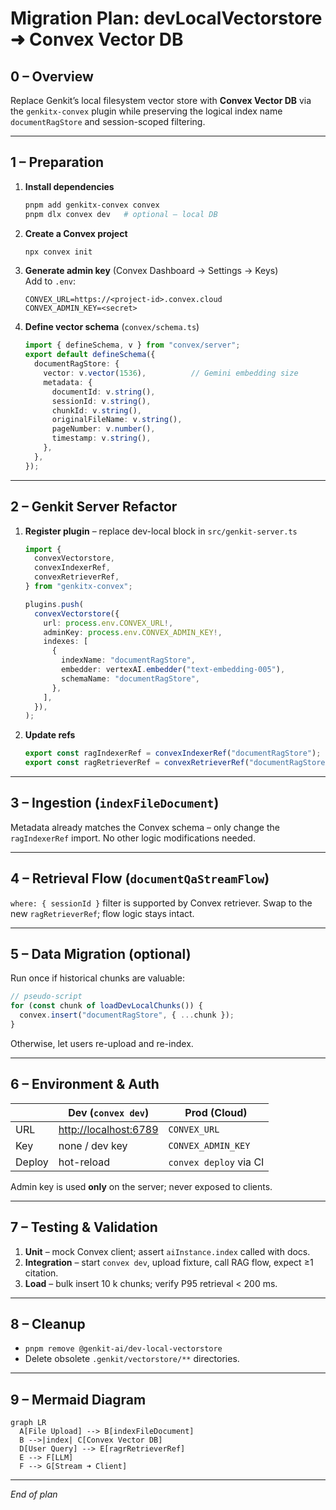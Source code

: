 # Migration Plan: devLocalVectorstore ➜ Convex Vector DB

## 0 – Overview

Replace Genkit’s local filesystem vector store with **Convex Vector DB** via the `genkitx-convex` plugin while preserving the logical index name `documentRagStore` and session-scoped filtering.

---

## 1 – Preparation

1. **Install dependencies**

   ```bash
   pnpm add genkitx-convex convex
   pnpm dlx convex dev   # optional – local DB
   ```

2. **Create a Convex project**

   ```bash
   npx convex init
   ```

3. **Generate admin key** (Convex Dashboard → Settings → Keys)  
   Add to `.env`:

   ```env
   CONVEX_URL=https://<project-id>.convex.cloud
   CONVEX_ADMIN_KEY=<secret>
   ```

4. **Define vector schema** (`convex/schema.ts`)

   ```ts
   import { defineSchema, v } from "convex/server";
   export default defineSchema({
     documentRagStore: {
       vector: v.vector(1536),          // Gemini embedding size
       metadata: {
         documentId: v.string(),
         sessionId: v.string(),
         chunkId: v.string(),
         originalFileName: v.string(),
         pageNumber: v.number(),
         timestamp: v.string(),
       },
     },
   });
   ```

---

## 2 – Genkit Server Refactor

1. **Register plugin** – replace dev-local block in `src/genkit-server.ts`

   ```ts
   import {
     convexVectorstore,
     convexIndexerRef,
     convexRetrieverRef,
   } from "genkitx-convex";

   plugins.push(
     convexVectorstore({
       url: process.env.CONVEX_URL!,
       adminKey: process.env.CONVEX_ADMIN_KEY!,
       indexes: [
         {
           indexName: "documentRagStore",
           embedder: vertexAI.embedder("text-embedding-005"),
           schemaName: "documentRagStore",
         },
       ],
     }),
   );
   ```

2. **Update refs**

   ```ts
   export const ragIndexerRef = convexIndexerRef("documentRagStore");
   export const ragRetrieverRef = convexRetrieverRef("documentRagStore");
   ```

---

## 3 – Ingestion (`indexFileDocument`)

Metadata already matches the Convex schema – only change the `ragIndexerRef` import. No other logic modifications needed.

---

## 4 – Retrieval Flow (`documentQaStreamFlow`)

`where: { sessionId }` filter is supported by Convex retriever. Swap to the new `ragRetrieverRef`; flow logic stays intact.

---

## 5 – Data Migration (optional)

Run once if historical chunks are valuable:

```ts
// pseudo-script
for (const chunk of loadDevLocalChunks()) {
  convex.insert("documentRagStore", { ...chunk });
}
```

Otherwise, let users re-upload and re-index.

---

## 6 – Environment & Auth

|            | Dev (`convex dev`)      | Prod (Cloud)            |
|------------|-------------------------|-------------------------|
| URL        | <http://localhost:6789>   | `CONVEX_URL`           |
| Key        | none / dev key          | `CONVEX_ADMIN_KEY`     |
| Deploy     | hot-reload              | `convex deploy` via CI |

Admin key is used **only** on the server; never exposed to clients.

---

## 7 – Testing & Validation

1. **Unit** – mock Convex client; assert `aiInstance.index` called with docs.  
2. **Integration** – start `convex dev`, upload fixture, call RAG flow, expect ≥1 citation.  
3. **Load** – bulk insert 10 k chunks; verify P95 retrieval < 200 ms.

---

## 8 – Cleanup

* `pnpm remove @genkit-ai/dev-local-vectorstore`
* Delete obsolete `.genkit/vectorstore/**` directories.

---

## 9 – Mermaid Diagram

```mermaid
graph LR
  A[File Upload] --> B[indexFileDocument]
  B -->|index| C[Convex Vector DB]
  D[User Query] --> E[ragrRetrieverRef]
  E --> F[LLM]
  F --> G[Stream ➜ Client]
```

---
*End of plan*
